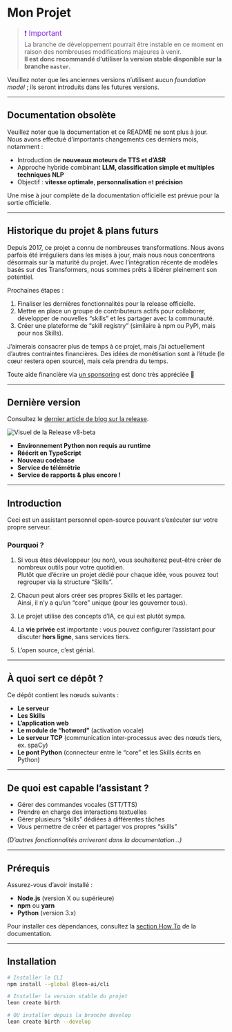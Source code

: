 # Mon Projet

> <span style="color: #8a2be2; font-size: 1.2em;">❗ Important</span>  
> La branche de développement pourrait être instable en ce moment en raison des nombreuses modifications majeures à venir.  
> **Il est donc recommandé d’utiliser la version stable disponible sur la branche `master`.**

Veuillez noter que les anciennes versions n’utilisent aucun *foundation model* ; ils seront introduits dans les futures versions.

---

## Documentation obsolète

Veuillez noter que la documentation et ce README ne sont plus à jour.  
Nous avons effectué d’importants changements ces derniers mois, notamment :

- Introduction de **nouveaux moteurs de TTS et d’ASR**  
- Approche hybride combinant **LLM, classification simple et multiples techniques NLP**  
- Objectif : **vitesse optimale**, **personnalisation** et **précision**  

Une mise à jour complète de la documentation officielle est prévue pour la sortie officielle.

---

## Historique du projet & plans futurs

Depuis 2017, ce projet a connu de nombreuses transformations. Nous avons parfois été irréguliers dans les mises à jour, mais nous nous concentrons désormais sur la maturité du projet. Avec l’intégration récente de modèles basés sur des Transformers, nous sommes prêts à libérer pleinement son potentiel.

Prochaines étapes :

1. Finaliser les dernières fonctionnalités pour la release officielle.  
2. Mettre en place un groupe de contributeurs actifs pour collaborer, développer de nouvelles “skills” et les partager avec la communauté.  
3. Créer une plateforme de “skill registry” (similaire à npm ou PyPI, mais pour nos Skills).

J’aimerais consacrer plus de temps à ce projet, mais j’ai actuellement d’autres contraintes financières. Des idées de monétisation sont à l’étude (le cœur restera open source), mais cela prendra du temps.

Toute aide financière via [un sponsoring](#) est donc très appréciée 🙂

---

## Dernière version

Consultez le [dernier article de blog sur la release](#).

![Visuel de la Release v8-beta](https://user-images.githubusercontent.com/placeholder/demo.png)

- **Environnement Python non requis au runtime**  
- **Réécrit en TypeScript**  
- **Nouveau codebase**  
- **Service de télémétrie**  
- **Service de rapports & plus encore !**

---

## Introduction

Ceci est un assistant personnel open-source pouvant s’exécuter sur votre propre serveur.

### Pourquoi ?

1. Si vous êtes développeur (ou non), vous souhaiterez peut-être créer de nombreux outils pour votre quotidien.  
   Plutôt que d’écrire un projet dédié pour chaque idée, vous pouvez tout regrouper via la structure “Skills”.

2. Chacun peut alors créer ses propres Skills et les partager.  
   Ainsi, il n’y a qu’un “core” unique (pour les gouverner tous).

3. Le projet utilise des concepts d’IA, ce qui est plutôt sympa.

4. La **vie privée** est importante : vous pouvez configurer l’assistant pour discuter **hors ligne**, sans services tiers.

5. L’open source, c’est génial.

---

## À quoi sert ce dépôt ?

Ce dépôt contient les nœuds suivants :

- **Le serveur**  
- **Les Skills**  
- **L’application web**  
- **Le module de “hotword”** (activation vocale)  
- **Le serveur TCP** (communication inter-processus avec des nœuds tiers, ex. spaCy)  
- **Le pont Python** (connecteur entre le “core” et les Skills écrits en Python)

---

## De quoi est capable l’assistant ?

- Gérer des commandes vocales (STT/TTS)
- Prendre en charge des interactions textuelles
- Gérer plusieurs “skills” dédiées à différentes tâches
- Vous permettre de créer et partager vos propres “skills”

*(D’autres fonctionnalités arriveront dans la documentation...)*

---

## Prérequis

Assurez-vous d’avoir installé :

- **Node.js** (version X ou supérieure)  
- **npm** ou **yarn**  
- **Python** (version 3.x)

Pour installer ces dépendances, consultez la [section How To](#) de la documentation.

---

## Installation

```bash
# Installer le CLI
npm install --global @leon-ai/cli

# Installer la version stable du projet
leon create birth

# OU installer depuis la branche develop
leon create birth --develop
